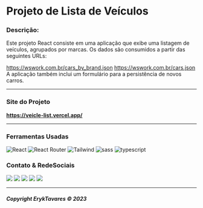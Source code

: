 # **Projeto de Lista de Veículos**

### **Descrição:**

Este projeto React consiste em uma aplicação que exibe uma listagem de veículos, agrupados por marcas. Os dados são consumidos a partir das seguintes URLs:

https://wswork.com.br/cars_by_brand.json
https://wswork.com.br/cars.json
A aplicação também inclui um formulário para a persistência de novos carros.

---

### **Site do Projeto**

**https://veicle-list.vercel.app/**

---

### **Ferramentas Usadas**

<img src="https://img.shields.io/badge/React-20232A?style=for-the-badge&logo=react&logoColor=61DAFB" alt="React">
<img src="https://img.shields.io/badge/React_Router-CA4245?style=for-the-badge&logo=react-router&logoColor=white" alt="React Router">
<img src="https://img.shields.io/badge/Tailwind_CSS-38B2AC?style=for-the-badge&logo=tailwind-css&logoColor=white" alt="Tailwind">
<img src="https://img.shields.io/badge/Sass-CC6699?style=for-the-badge&logo=sass&logoColor=white" alt="sass">
<img src="https://img.shields.io/badge/TypeScript-007ACC?style=for-the-badge&logo=typescript&logoColor=white" alt="typescript">

### **Contato & RedeSociais**

<div>
<a href='https://www.linkedin.com/in/eryktavares35/' target='_blank' rel='noopener'><img src='https://img.shields.io/badge/LinkedIn-0077B5?style=for-the-badge&logo=linkedin&logoColor=white'></a>
<a href='https://www.instagram.com/lord_eryktavares/?hl=pt-br' target='_blank'><img src='https://img.shields.io/badge/Instagram-E4405F?style=for-the-badge&logo=instagram&logoColor=white'></a>
<a href='http://api.whatsapp.com/send?phone=557591952463' target='_blank'><img src='https://img.shields.io/badge/WhatsApp-25D366?style=for-the-badge&logo=whatsapp&logoColor=white'></a>
<a href='https://discord.com/users/859431514449379358' target='_blank'><img src='https://img.shields.io/badge/-@ErykTavares%239649-4169E1?style=flat&labelColor=7289da&logo=discord&logoColor=white'></a>
<a href='https://www.youtube.com/channel/UCvLrUAMzmxB-H0iK8H7ReQg' target='_blank'><img src='https://img.shields.io/badge/YouTube-FF0000?style=for-the-badge&logo=youtube&logoColor=white'></a>
</div>

---

###### **Copyright ErykTavares © 2023**
